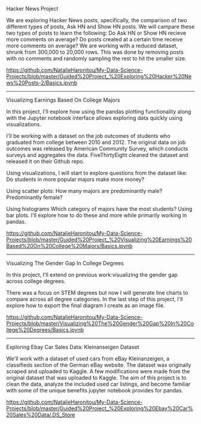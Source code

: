 Hacker News Project 

We are exploring Hacker News posts, specifically, the comparison of two different types of posts, Ask HN and Show HN posts.
We will campare these two types of posts to learn the following:
Do Ask HN or Show HN recieve more comments on average?
Do posts created at a certain time receive more comments on average?
We are working with a reduced dataset, shrunk from 300,000 to 20,000 rows. This was done by removing posts with no comments and randomly sampling the rest to hit the smaller size.

https://github.com/NatalieHaronitou/My-Data-Science-Projects/blob/master/Guided%20Project_%20Exploring%20Hacker%20News%20Posts-2/Basics.ipynb

******************************************************************************************************************************

Visualizing Earnings Based On College Majors

In this project, I'll explore how using the pandas plotting functionality along with the Jupyter notebook interface allows exploring data quickly using visualizations.

I'll be working with a dataset on the job outcomes of students who graduated from college between 2010 and 2012. The original data on job outcomes was released by American Community Survey, which conducts surveys and aggregates the data. FiveThirtyEight cleaned the dataset and released it on their Github repo.

Using visualizations, I will start to explore questions from the dataset like: Do students in more popular majors make more money?

Using scatter plots: 
How many majors are predominantly male? 
Predominantly female?

Using histograms Which category of majors have the most students? Using bar plots. I'll explore how to do these and more while primarily working in pandas.

https://github.com/NatalieHaronitou/My-Data-Science-Projects/blob/master/Guided%20Project_%20Visualizing%20Earnings%20Based%20On%20College%20Majors/Basics.ipynb

******************************************************************************************************************************

Visualizing The Gender Gap In College Degrees

In this project, I'll extend on previous work:visualizing the gender gap across college degrees.

There was a focus on STEM degrees but now I will generate line charts to compare across all degree categories. In the last step of this project, I'll explore how to export the final diagram I create as an image file.

https://github.com/NatalieHaronitou/My-Data-Science-Projects/blob/master/Visualizing%20The%20Gender%20Gap%20In%20College%20Degrees/Basics.ipynb

******************************************************************************************************************************

Exploring Ebay Car Sales Data: Kleinanseigen Dataset

We'll work with a dataset of used cars from eBay Kleinanzeigen, a classifieds section of the German eBay website.
The dataset was originally scraped and uploaded to Kaggle. A few modifications were made from the original dataset that was uploaded to Kaggle.
The aim of this project is to clean the data, analyze the included used car listings, and become familiar with some of the unique benefits jupyter notebook provides for pandas.

https://github.com/NatalieHaronitou/My-Data-Science-Projects/blob/master/Guided%20Project_%20Exploring%20Ebay%20Car%20Sales%20Data/.DS_Store
